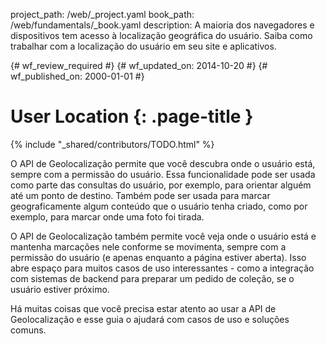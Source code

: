 project_path: /web/_project.yaml
book_path: /web/fundamentals/_book.yaml
description: A maioria dos navegadores e dispositivos tem acesso à localização geográfica do usuário. Saiba como trabalhar com a localização do usuário em seu site e aplicativos.

{# wf_review_required #}
{# wf_updated_on: 2014-10-20 #}
{# wf_published_on: 2000-01-01 #}

# User Location {: .page-title }

{% include "_shared/contributors/TODO.html" %}



O API de Geolocalização permite que você descubra onde o usuário está, sempre com a permissão do usuário. Essa funcionalidade pode ser usada como parte das consultas do usuário, por exemplo, para orientar alguém até um ponto de destino. Também pode ser usada para marcar  geograficamente algum conteúdo que o usuário tenha criado, como por exemplo,  para marcar onde uma foto foi tirada.

O API de Geolocalização também permite você veja onde o usuário está e mantenha marcações nele conforme
 se movimenta, sempre com a permissão do usuário (e apenas enquanto a página estiver aberta). Isso abre espaço para muitos casos de uso interessantes - como a integração com sistemas de backend para preparar um pedido de coleção, se o usuário estiver próximo.

Há muitas coisas que você precisa estar atento ao usar a API de Geolocalização e esse guia o ajudará com casos de uso e soluções comuns.

